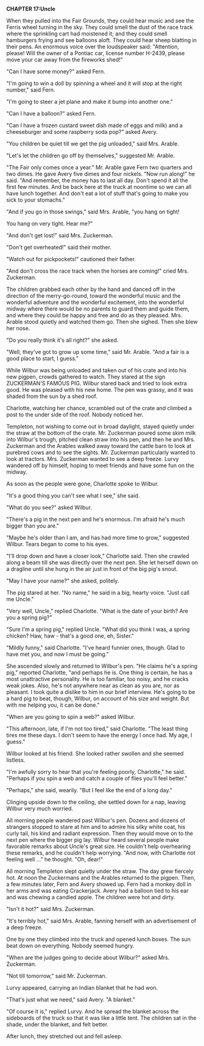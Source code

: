 <p><strong>CHAPTER 17:Uncle</strong></p>
<p>When they pulled into the Fair Grounds, they could hear music and see the Ferris wheel turning in the sky. They could smell the dust of the race track where the sprinkling cart had moistened it; and they could smell hamburgers frying and see balloons aloft. They could hear sheep blatting in their pens. An enormous voice over the loudspeaker said: "Attention, please! Will the owner of a Pontiac car, license number H-2439, please move your car away from the fireworks shed!"</p>
<p>"Can I have some money?" asked Fern.</p>
<p>"I'm going to win a doll by spinning a wheel and it will stop at the right number," said Fern.</p>
<p>"I'm going to steer a jet plane and make it bump into another one."</p>
<p>"Can I have a balloon?" asked Fern.</p>
<p>"Can I have a frozen custard sweet dish made of eggs and milk) and a cheeseburger and some raspberry soda pop?" asked Avery.</p>
<p>"You children be quiet till we get the pig unloaded," said Mrs. Arable.</p>
<p>"Let's let the children go off by themselves," suggested Mr. Arable.</p>
<p>"The Fair only comes once a year." Mr. Arable gave Fern two quarters and two dimes. He gave Avery five dimes and four nickels. "Now run along!" he said. "And remember, the money has to last all day. Don't spend it all the first few minutes. And be back here at the truck at noontime so we can all have lunch together. And don't eat a lot of stuff that's going to make you sick to your stomachs."</p>
<p>"And if you go in those swings," said Mrs. Arable, "you hang on tight!</p>
<p>You hang on very tight. Hear me?"</p>
<p>"And don't get lost!" said Mrs. Zuckerman.</p>
<p>"Don't get overheated!" said their mother.</p>
<p>"Watch out for pickpockets!" cautioned their father.</p>
<p>"And don't cross the race track when the horses are coming!" cried Mrs. Zuckerman.</p>
<p>The children grabbed each other by the hand and danced off in the direction of the merry-go-round, toward the wonderful music and the wonderful adventure and the wonderful excitement, into the wonderful midway where there would be no parents to guard them and guide them, and where they could be happy and free and do as they pleased. Mrs. Arable stood quietly and watched them go. Then she sighed. Then she blew her nose.</p>
<p>"Do you really think it's all right?" she asked.</p>
<p>"Well, they've got to grow up some time," said Mr. Arable. "And a fair is a good place to start, I guess."</p>
<p>While Wilbur was being unloaded and taken out of his crate and into his new pigpen, crowds gathered to watch. They stared at the sign ZUCKERMAN'S FAMOUS PIG. Wilbur stared back and tried to look extra good. He was pleased with his new home. The pen was grassy, and it was shaded from the sun by a shed roof.</p>
<p>Charlotte, watching her chance, scrambled out of the crate and climbed a post to the under side of the roof. Nobody noticed her.</p>
<p>Templeton, not wishing to come out in broad daylight, stayed quietly under the straw at the bottom of the crate. Mr. Zuckerman poured some skim milk into Wilbur's trough, pitched clean straw into his pen, and then he and Mrs. Zuckerman and the Arables walked away toward the cattle barn to look at purebred cows and to see the sights. Mr. Zuckerman particularly wanted to look at tractors. Mrs. Zuckerman wanted to see a deep freeze. Lurvy wandered off by himself, hoping to meet friends and have some fun on the midway.</p>
<p>As soon as the people were gone, Charlotte spoke to Wilbur.</p>
<p>"It's a good thing you can't see what I see," she said.</p>
<p>"What do you see?" asked Wilbur.</p>
<p>"There's a pig in the next pen and he's enormous. I'm afraid he's much bigger than you are."</p>
<p>"Maybe he's older than I am, and has had more time to grow," suggested Wilbur. Tears began to come to his eyes.</p>
<p>"I'll drop down and have a closer look," Charlotte said. Then she crawled along a beam till she was directly over the next pen. She let herself down on a dragline until she hung in the air just in front of the big pig's snout.</p>
<p>"May I have your name?" she asked, politely.</p>
<p>The pig stared at her. "No name," he said in a big, hearty voice. "Just call me Uncle."</p>
<p>"Very well, Uncle," replied Charlotte. "What is the date of your birth? Are you a spring pig?"</p>
<p>"Sure I'm a spring pig," replied Uncle. "What did you think I was, a spring chicken? Haw, haw - that's a good one, eh, Sister."</p>
<p>"Mildly funny," said Charlotte. "I've heard funnier ones, though. Glad to have met you, and now I must be going."</p>
<p>She ascended slowly and returned to Wilbur's pen. "He claims he's a spring pig," reported Charlotte, "and perhaps he is. One thing is certain, he has a most unattractive personality. He is too familiar, too noisy, and he cracks weak jokes. Also, he's not anywhere near as clean as you are, nor as pleasant. I took quite a dislike to him in our brief interview. He's going to be a hard pig to beat, though, Wilbur, on account of his size and weight. But with me helping you, it can be done."</p>
<p>"When are you going to spin a web?" asked Wilbur.</p>
<p>"This afternoon, late, if I'm not too tired," said Charlotte. "The least thing tires me these days. I don't seem to have the energy I once had. My age, I guess."</p>
<p>Wilbur looked at his friend. She looked rather swollen and she seemed listless.</p>
<p>"I'm awfully sorry to hear that you're feeling poorly, Charlotte," he said. "Perhaps if you spin a web and catch a couple of flies you'll feel better."</p>
<p>"Perhaps," she said, wearily. "But I feel like the end of a long day."</p>
<p>Clinging upside down to the ceiling, she settled down for a nap, leaving Wilbur very much worried.</p>
<p>All morning people wandered past Wilbur's pen. Dozens and dozens of strangers stopped to stare at him and to admire his silky white coat, his curly tail, his kind and radiant expression. Then they would move on to the next pen where the bigger pig lay. Wilbur heard several people make favorable remarks about Uncle's great size. He couldn't help overhearing these remarks, and he couldn't help worrying. "And now, with Charlotte not feeling well ..." he thought. "Oh, dear!"</p>
<p>All morning Templeton slept quietly under the straw. The day grew fiercely hot. At noon the Zuckermans and the Arables returned to the pigpen. Then, a few minutes later, Fern and Avery showed up. Fern had a monkey doll in her arms and was eating Crackerjack. Avery had a balloon tied to his ear and was chewing a candied apple. The children were hot and dirty.</p>
<p>"Isn't it hot?" said Mrs. Zuckerman.</p>
<p>"It's terribly hot," said Mrs. Arable, fanning herself with an advertisement of a deep freeze.</p>
<p>One by one they climbed into the truck and opened lunch boxes. The sun beat down on everything. Nobody seemed hungry.</p>
<p>"When are the judges going to decide about Wilbur?" asked Mrs. Zuckerman.</p>
<p>"Not till tomorrow," said Mr. Zuckerman.</p>
<p>Lurvy appeared, carrying an Indian blanket that he had won.</p>
<p>"That's just what we need," said Avery. "A blanket."</p>
<p>"Of course it is," replied Lurvy. And he spread the blanket across the sideboards of the truck so that it was like a little tent. The children sat in the shade, under the blanket, and felt better.</p>
<p>After lunch, they stretched out and fell asleep.</p>